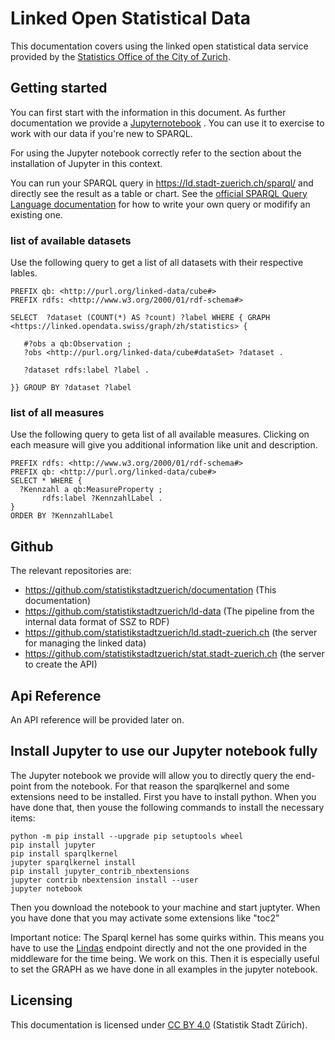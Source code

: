 # Linked Open Statistical Data 
This documentation covers using the linked open statistical data service provided by the [Statistics Office of the City of Zurich](https://www.stadt-zuerich.ch/statistik). 

## Getting started
You can first start with the information in this document. As further documentation we provide a [Jupyternotebook](https://github.com/statistikstadtzuerich/documentation/blob/master/Linked_Data/Manual/LOSD_Manual_of_Statistik_Stadt_Zurich.ipynb) . You can use it to exercise to work with our data if you're new to SPARQL.

For using the Jupyter notebook correctly refer to the section about the installation of Jupyter in this context.

You can run your SPARQL query in https://ld.stadt-zuerich.ch/sparql/ and directly see the result as a table or chart. See the [official SPARQL Query Language documentation](https://www.w3.org/TR/2013/REC-sparql11-query-20130321/) for how to write your own query or modifify an existing one. 

### list of available datasets
Use the following query to get a list of all datasets with their respective lables. 

```SPARQL
PREFIX qb: <http://purl.org/linked-data/cube#>
PREFIX rdfs: <http://www.w3.org/2000/01/rdf-schema#>

SELECT  ?dataset (COUNT(*) AS ?count) ?label WHERE { GRAPH <https://linked.opendata.swiss/graph/zh/statistics> {

   #?obs a qb:Observation ;
   ?obs <http://purl.org/linked-data/cube#dataSet> ?dataset .

   ?dataset rdfs:label ?label .

}} GROUP BY ?dataset ?label
```
### list of all measures
Use the following query to geta  list of all available measures. Clicking on each measure will give you additional information like unit and description. 
```SPARQL
PREFIX rdfs: <http://www.w3.org/2000/01/rdf-schema#>
PREFIX qb: <http://purl.org/linked-data/cube#>
SELECT * WHERE {
  ?Kennzahl a qb:MeasureProperty ;
       rdfs:label ?KennzahlLabel .
} 
ORDER BY ?KennzahlLabel
```

## Github
The relevant repositories are:
* https://github.com/statistikstadtzuerich/documentation (This documentation)
* https://github.com/statistikstadtzuerich/ld-data (The pipeline from the internal data format of SSZ to RDF)
* https://github.com/statistikstadtzuerich/ld.stadt-zuerich.ch  (the server for managing the linked data)
* https://github.com/statistikstadtzuerich/stat.stadt-zuerich.ch (the server to create the API)

## Api Reference
An API reference will be provided later on.

## Install Jupyter to use our Jupyter notebook fully
The Jupyter notebook we provide will allow you to directly query the end-point from the notebook. For that reason the sparqlkernel and some extensions need to be installed. First you have to install python. When you have done that, then youse the following commands to install the necessary items:
```
python -m pip install --upgrade pip setuptools wheel
pip install jupyter
pip install sparqlkernel
jupyter sparqlkernel install
pip install jupyter_contrib_nbextensions
jupyter contrib nbextension install --user
jupyter notebook
```
Then you download the notebook to your machine and start juptyter. When you have done that you may activate some extensions like "toc2"

Important notice: The Sparql kernel has some quirks within. This means you have to use the [Lindas](https://lindas-data.ch/) endpoint directly and not the one provided in the middleware for the time being. We work on this. Then it is especially useful to set the GRAPH as we have done in all examples in the jupyter notebook.

## Licensing
This documentation is licensed under [CC BY 4.0](https://creativecommons.org/licenses/by/4.0/) (Statistik Stadt Zürich). 
